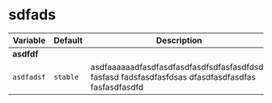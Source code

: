 # sdfads

| Variable                 | Default       | Description  |
| ------------------------ | ------------- | ------------ |
| **asdfdf**
| `asdfadsf` | `stable` | asdfaaaaaadfasdfasdfasdfasdfsdfasfasdfdsds fasfasd fadsfasdfasfdsas dfasdfasdfasdfas fasfasdfasdfd
